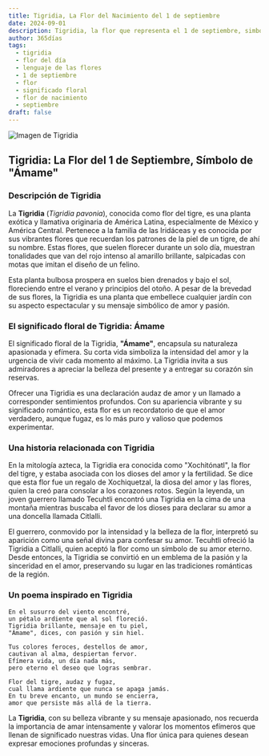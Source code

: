```yaml
---
title: Tigridia, La Flor del Nacimiento del 1 de septiembre
date: 2024-09-01
description: Tigridia, la flor que representa el 1 de septiembre, simboliza Ámame. Descubre su fascinante historia, significado en el lenguaje de las flores y una poesía que celebra su belleza.
author: 365días
tags:
  - tigridia
  - flor del día
  - lenguaje de las flores
  - 1 de septiembre
  - flor
  - significado floral
  - flor de nacimiento
  - septiembre
draft: false
---
```


![Imagen de Tigridia](https://cdn.pixabay.com/photo/2020/07/10/12/20/lily-5390522_960_720.jpg#center)


## Tigridia: La Flor del 1 de Septiembre, Símbolo de "Ámame"

### Descripción de Tigridia

La **Tigridia** (_Tigridia pavonia_), conocida como flor del tigre, es una planta exótica y llamativa originaria de América Latina, especialmente de México y América Central. Pertenece a la familia de las Iridáceas y es conocida por sus vibrantes flores que recuerdan los patrones de la piel de un tigre, de ahí su nombre. Estas flores, que suelen florecer durante un solo día, muestran tonalidades que van del rojo intenso al amarillo brillante, salpicadas con motas que imitan el diseño de un felino.

Esta planta bulbosa prospera en suelos bien drenados y bajo el sol, floreciendo entre el verano y principios del otoño. A pesar de la brevedad de sus flores, la Tigridia es una planta que embellece cualquier jardín con su aspecto espectacular y su mensaje simbólico de amor y pasión.

### El significado floral de Tigridia: Ámame

El significado floral de la Tigridia, **"Ámame"**, encapsula su naturaleza apasionada y efímera. Su corta vida simboliza la intensidad del amor y la urgencia de vivir cada momento al máximo. La Tigridia invita a sus admiradores a apreciar la belleza del presente y a entregar su corazón sin reservas.

Ofrecer una Tigridia es una declaración audaz de amor y un llamado a corresponder sentimientos profundos. Con su apariencia vibrante y su significado romántico, esta flor es un recordatorio de que el amor verdadero, aunque fugaz, es lo más puro y valioso que podemos experimentar.

### Una historia relacionada con Tigridia

En la mitología azteca, la Tigridia era conocida como "Xochitónatl", la flor del tigre, y estaba asociada con los dioses del amor y la fertilidad. Se dice que esta flor fue un regalo de Xochiquetzal, la diosa del amor y las flores, quien la creó para consolar a los corazones rotos. Según la leyenda, un joven guerrero llamado Tecuhtli encontró una Tigridia en la cima de una montaña mientras buscaba el favor de los dioses para declarar su amor a una doncella llamada Citlalli.

El guerrero, conmovido por la intensidad y la belleza de la flor, interpretó su aparición como una señal divina para confesar su amor. Tecuhtli ofreció la Tigridia a Citlalli, quien aceptó la flor como un símbolo de su amor eterno. Desde entonces, la Tigridia se convirtió en un emblema de la pasión y la sinceridad en el amor, preservando su lugar en las tradiciones románticas de la región.

### Un poema inspirado en Tigridia

```
En el susurro del viento encontré,  
un pétalo ardiente que al sol floreció.  
Tigridia brillante, mensaje en tu piel,  
"Ámame", dices, con pasión y sin hiel.

Tus colores feroces, destellos de amor,  
cautivan al alma, despiertan fervor.  
Efímera vida, un día nada más,  
pero eterno el deseo que logras sembrar.

Flor del tigre, audaz y fugaz,  
cual llama ardiente que nunca se apaga jamás.  
En tu breve encanto, un mundo se encierra,  
amor que persiste más allá de la tierra.
```

La **Tigridia**, con su belleza vibrante y su mensaje apasionado, nos recuerda la importancia de amar intensamente y valorar los momentos efímeros que llenan de significado nuestras vidas. Una flor única para quienes desean expresar emociones profundas y sinceras.